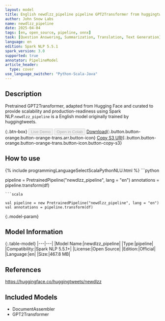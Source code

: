 ```yaml
---
layout: model
title: English newdlzz_pipeline pipeline GPT2Transformer from huggingtweets
author: John Snow Labs
name: newdlzz_pipeline
date: 2025-04-04
tags: [en, open_source, pipeline, onnx]
task: [Question Answering, Summarization, Translation, Text Generation]
language: en
edition: Spark NLP 5.5.1
spark_version: 3.0
supported: true
annotator: PipelineModel
article_header:
  type: cover
use_language_switcher: "Python-Scala-Java"
---
```


## Description

Pretrained GPT2Transformer, adapted from Hugging Face and curated to provide scalability and production-readiness using Spark NLP.`newdlzz_pipeline` is a English model originally trained by huggingtweets.

{:.btn-box}
<button class="button button-orange" disabled>Live Demo</button>
<button class="button button-orange" disabled>Open in Colab</button>
[Download](https://s3.amazonaws.com/auxdata.johnsnowlabs.com/public/models/newdlzz_pipeline_en_5.5.1_3.0_1743804978874.zip){:.button.button-orange.button-orange-trans.arr.button-icon}
[Copy S3 URI](s3://auxdata.johnsnowlabs.com/public/models/newdlzz_pipeline_en_5.5.1_3.0_1743804978874.zip){:.button.button-orange.button-orange-trans.button-icon.button-copy-s3}

## How to use



<div class="tabs-box" markdown="1">
{% include programmingLanguageSelectScalaPythonNLU.html %}
```python

pipeline = PretrainedPipeline("newdlzz_pipeline", lang = "en")
annotations =  pipeline.transform(df)   

```
```scala

val pipeline = new PretrainedPipeline("newdlzz_pipeline", lang = "en")
val annotations = pipeline.transform(df)

```
</div>

{:.model-param}
## Model Information

{:.table-model}
|---|---|
|Model Name:|newdlzz_pipeline|
|Type:|pipeline|
|Compatibility:|Spark NLP 5.5.1+|
|License:|Open Source|
|Edition:|Official|
|Language:|en|
|Size:|467.8 MB|

## References

https://huggingface.co/huggingtweets/newdlzz

## Included Models

- DocumentAssembler
- GPT2Transformer